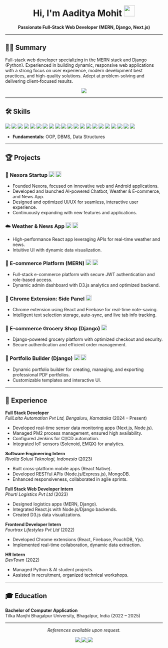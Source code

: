 

<h1 align="center">Hi, I'm Aaditya Mohit <img src="https://media.giphy.com/media/hvRJCLFzcasrR4ia7z/giphy.gif" width="35"></h1>

<p align="center">
  <b>Passionate Full-Stack Web Developer (MERN, Django, Next.js)</b>
</p>

---

## 🧑‍💻 Summary

Full-stack web developer specializing in the MERN stack and Django (Python). Experienced in building dynamic, responsive web applications with a strong focus on user experience, modern development best practices, and high-quality solutions. Adept at problem-solving and delivering client-focused results.<p align="center">
  <a href="https://port-folio-eight-lake.vercel.app/" target="_blank">
    <img src="https://img.shields.io/badge/Portfolio-blue?style=for-the-badge&logo=python&logoColor=white"/>
  </a>
</p>

---

## 🛠️ Skills

<p>
  <img src="https://img.shields.io/badge/Python-3776AB?style=flat-square&logo=python&logoColor=white"/>
  <img src="https://img.shields.io/badge/Java-007396?style=flat-square&logo=java&logoColor=white"/>
  <img src="https://img.shields.io/badge/JavaScript-F7DF1E?style=flat-square&logo=javascript&logoColor=black"/>
  <img src="https://img.shields.io/badge/HTML5-E34F26?style=flat-square&logo=html5&logoColor=white"/>
  <img src="https://img.shields.io/badge/CSS3-1572B6?style=flat-square&logo=css3&logoColor=white"/>
  <img src="https://img.shields.io/badge/React-20232A?style=flat-square&logo=react&logoColor=61DAFB"/>
  <img src="https://img.shields.io/badge/React_Native-20232A?style=flat-square&logo=react&logoColor=61DAFB"/>
  <img src="https://img.shields.io/badge/Express.js-404D59?style=flat-square&logo=express&logoColor=white"/>
  <img src="https://img.shields.io/badge/Node.js-339933?style=flat-square&logo=node.js&logoColor=white"/>
  <img src="https://img.shields.io/badge/Django-092E20?style=flat-square&logo=django&logoColor=white"/>
  <img src="https://img.shields.io/badge/Next.js-000000?style=flat-square&logo=next.js&logoColor=white"/>
  <img src="https://img.shields.io/badge/MongoDB-4EA94B?style=flat-square&logo=mongodb&logoColor=white"/>
  <img src="https://img.shields.io/badge/SQL-4479A1?style=flat-square&logo=postgresql&logoColor=white"/>
  <img src="https://img.shields.io/badge/Git-F05032?style=flat-square&logo=git&logoColor=white"/>
  <img src="https://img.shields.io/badge/GitHub-181717?style=flat-square&logo=github&logoColor=white"/>
  <img src="https://img.shields.io/badge/Netlify-00C7B7?style=flat-square&logo=netlify&logoColor=white"/>
  <img src="https://img.shields.io/badge/Unix-4EAA25?style=flat-square&logo=gnubash&logoColor=white"/>
  <img src="https://img.shields.io/badge/Webpack-8DD6F9?style=flat-square&logo=webpack&logoColor=black"/>
  <img src="https://img.shields.io/badge/VS%20Code-007ACC?style=flat-square&logo=visual-studio-code&logoColor=white"/>
  <img src="https://img.shields.io/badge/Firebase-FFCA28?style=flat-square&logo=firebase&logoColor=black"/>
  <img src="https://img.shields.io/badge/Figma-F24E1E?style=flat-square&logo=figma&logoColor=white"/>
</p>

- **Fundamentals:** OOP, DBMS, Data Structures

---

## 🏆 Projects

### 🚀 Nexora Startup [<img src="https://img.shields.io/badge/GitHub-181717?style=flat-square&logo=github&logoColor=white" height="18"/>](#) [<img src="https://img.shields.io/badge/Live-00C7B7?style=flat-square&logo=netlify&logoColor=white" height="18"/>](#)
- Founded Nexora, focused on innovative web and Android applications.
- Developed and launched AI-powered Chatbot, Weather & E-commerce, and News App.
- Designed and optimized UI/UX for seamless, interactive user experience.
- Continuously expanding with new features and applications.

### ☁️ Weather & News App [<img src="https://img.shields.io/badge/GitHub-181717?style=flat-square&logo=github&logoColor=white" height="18"/>](#) [<img src="https://img.shields.io/badge/Live-00C7B7?style=flat-square&logo=netlify&logoColor=white" height="18"/>](#)
- High-performance React app leveraging APIs for real-time weather and news.
- Intuitive UI with dynamic data visualization.

### 🛒 E-commerce Platform (MERN) [<img src="https://img.shields.io/badge/GitHub-181717?style=flat-square&logo=github&logoColor=white" height="18"/>](#) [<img src="https://img.shields.io/badge/Live-00C7B7?style=flat-square&logo=netlify&logoColor=white" height="18"/>](#)
- Full-stack e-commerce platform with secure JWT authentication and role-based access.
- Dynamic admin dashboard with D3.js analytics and optimized backend.

### 🧩 Chrome Extension: Side Panel [<img src="https://img.shields.io/badge/GitHub-181717?style=flat-square&logo=github&logoColor=white" height="18"/>](#)
- Chrome extension using React and Firebase for real-time note-saving.
- Intelligent text selection storage, auto-sync, and live tab info tracking.

### 🥦 E-commerce Grocery Shop (Django) [<img src="https://img.shields.io/badge/GitHub-181717?style=flat-square&logo=github&logoColor=white" height="18"/>](#)
- Django-powered grocery platform with optimized checkout and security.
- Secure authentication and efficient order management.

### 📝 Portfolio Builder (Django) [<img src="https://img.shields.io/badge/GitHub-181717?style=flat-square&logo=github&logoColor=white" height="18"/>](#) [<img src="https://img.shields.io/badge/Live-00C7B7?style=flat-square&logo=netlify&logoColor=white" height="18"/>](#)
- Dynamic portfolio builder for creating, managing, and exporting professional PDF portfolios.
- Customizable templates and interactive UI.

---

## 💼 Experience

**Full Stack Developer**  
*FullLaita Automation Pvt Ltd, Bengaluru, Karnataka* (2024 – Present)  
- Developed real-time sensor data monitoring apps (Next.js, Node.js).
- Managed PM2 process management, ensured high availability.
- Configured Jenkins for CI/CD automation.
- Integrated IoT sensors (Solenoid, EMQX) for analytics.

**Software Engineering Intern**  
*Rivolta Solusi Teknologi, Indonesia* (2023)  
- Built cross-platform mobile apps (React Native).
- Developed RESTful APIs (Node.js/Express.js), MongoDB.
- Enhanced responsiveness, collaborated in agile sprints.

**Full Stack Web Developer Intern**  
*Phurti Logistics Pvt Ltd* (2023)  
- Designed logistics apps (MERN, Django).
- Integrated React.js with Node.js/Django backends.
- Created D3.js data visualizations.

**Frontend Developer Intern**  
*Fourtrax Lifestyles Pvt Ltd* (2022)  
- Developed Chrome extensions (React, Firebase, PouchDB, Yjs).
- Implemented real-time collaboration, dynamic data extraction.

**HR Intern**  
*DevTown* (2022)  
- Managed Python & AI student projects.
- Assisted in recruitment, organized technical workshops.

---

## 🎓 Education

**Bachelor of Computer Application**  
Tilka Manjhi Bhagalpur University, Bhagalpur, India (2022 – 2025)

---

<p align="center">
  <i>References available upon request.</i>
</p>

<p align="center">
  <a href="https://www.linkedin.com/in/YOUR_LINKEDIN_PROFILE" target="_blank">
    <img src="https://img.shields.io/badge/LinkedIn-0A66C2?style=flat-square&logo=linkedin&logoColor=white"/>
  </a>
  <a href="mailto:YOUR_EMAIL@gmail.com">
    <img src="https://img.shields.io/badge/Email-D14836?style=flat-square&logo=gmail&logoColor=white"/>
  </a>
  <a href="https://port-folio-eight-lake.vercel.app/" target="_blank">
    <img src="https://img.shields.io/badge/Portfolio-3776AB?style=flat-square&logo=python&logoColor=white"/>
  </a>
</p>
